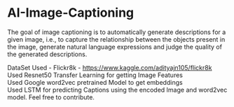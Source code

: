 # AI-Image-Captioning

The goal of image captioning is to automatically generate descriptions for a given image, i.e., to capture the relationship between the objects present in the image, generate natural language expressions and judge the quality of the generated descriptions.

DataSet Used - Flickr8k - https://www.kaggle.com/adityajn105/flickr8k \
Used Resnet50 Transfer Learning for getting Image Features\
Used Google word2vec pretrained Model to get embeddings\
Used LSTM for predicting Captions using the encoded Image and word2vec model.
Feel free to contribute.
